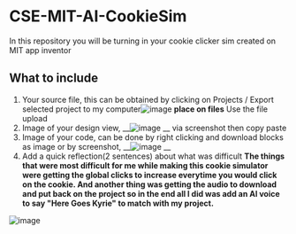 # CSE-MIT-AI-CookieSim

In this repository you will be turning in your cookie clicker sim created on MIT app inventor

## What to include

1. Your source file, this can be obtained by clicking on Projects / Export selected project to my computer![image](https://github.com/user-attachments/assets/f99cff16-16e3-4e1e-afc7-9da69f0e47f4) __place on files__ Use the file upload
2. Image of your design view, __![image](https://github.com/user-attachments/assets/db6e2d7e-9c75-4f0c-89d8-54652732970b)
__ via screenshot then copy paste
3. Image of your code, can be done by right clicking and download blocks as image or by screenshot, __![image](https://github.com/user-attachments/assets/c79a6b4f-1440-4148-a02f-b050cce57c56)
__
4. Add a quick reflection(2 sentences) about what was difficult __The things that were most difficult for me while making this cookie simulator were getting the global clicks to increase everytime you would click on the cookie. And another thing was getting the audio to download and put back on the project so in the end all I did was add an AI voice to say "Here Goes Kyrie" to match with my project.__

![image](https://github.com/user-attachments/assets/57f56b1f-7102-435d-9653-bc14058b743e)

